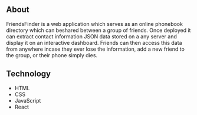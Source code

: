 
## About


FriendsFinder is a web application which serves as an online phonebook directory which can beshared between a group of friends. Once deployed it can extract contact information JSON data stored on a any server and display it on an interactive dashboard. Friends can then access this data from anywhere incase they ever lose the information, add a new friend to the group, or their phone simply dies.



## Technology 
- HTML
- CSS 
- JavaScript
- React 
